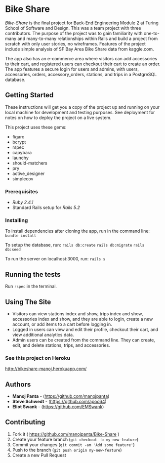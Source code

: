 # Bike Share

*Bike-Share* is the final project for Back-End Engineering Module 2 at Turing School of Software and Design. This was a team project with three contributors. The purpose of the project was to gain familiarity with one-to-many and many-to-many relationships within Rails and build a project from scratch with only user stories, no wireframes.  Features of the project include simple analysis of SF Bay Area Bike Share data from kaggle.com.

The app also has an e-commerce area where visitors can add accessories to their cart, and registered users can checkout their cart to create an order. The app features a secure login for users and admins, with users, accessories, orders, accessory_orders, stations, and trips in a PostgreSQL database.

## Getting Started

These instructions will get you a copy of the project up and running on your local machine for development and testing purposes. See deployment for notes on how to deploy the project on a live system.

This project uses these gems:
 * figaro
 * bcrypt
 * rspec
 * capybara
 * launchy
 * should-matchers
 * pry
 * active_designer
 * simplecov

### Prerequisites
* *Ruby 2.4.1*
* Standard Rails setup for *Rails 5.2*

### Installing

To install dependencies after cloning the app, run in the command line:
`bundle install`

To setup the database, run:
`rails db:create`
`rails db:migrate`
`rails db:seed`

To run the server on localhost:3000, run:
`rails s`


## Running the tests

Run `rspec` in the terminal.

## Using The Site

* Visitors can view stations index and show, trips index and show, accessories index and show, and they are able to login, create a new account, or add items to a cart before logging in. 
* Logged in users can view and edit their profile, checkout their cart, and view additional analytics data. 
* Admin users can be created from the command line. They can create, edit, and delete stations, trips, and accessories.


### See this project on Heroku
http://bikeshare-manoj.herokuapp.com/

## Authors

* **Manoj Panta** -   (https://github.com/manojpanta)
* **Steve Schwedt** - (https://github.com/apoc64)
* **Eliot Swank** -   (https://github.com/EMSwank)

## Contributing

1. Fork it ( https://github.com/manojpanta/Bike-Share )
2. Create your feature branch (`git checkout -b my-new-feature`)
3. Commit your changes (`git commit -am 'Add some feature'`)
4. Push to the branch (`git push origin my-new-feature`)
5. Create a new Pull Request

